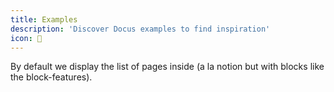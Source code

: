 ```yaml
---
title: Examples
description: 'Discover Docus examples to find inspiration'
icon: 👀
---
```


By default we display the list of pages inside (a la notion but with blocks like the block-features).
